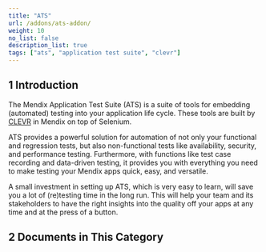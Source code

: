 ```yaml
---
title: "ATS"
url: /addons/ats-addon/
weight: 10
no_list: false
description_list: true
tags: ["ats", "application test suite", "clevr"]
---
```


## 1 Introduction

The Mendix Application Test Suite (ATS) is a suite of tools for embedding (automated) testing into your application life cycle. These tools are built by [CLEVR](https://www.clevr.com/) in Mendix on top of Selenium.

ATS provides a powerful solution for automation of not only your functional and regression tests, but also non-functional tests like availability, security, and performance testing. Furthermore, with functions like test case recording and data-driven testing, it provides you with everything you need to make testing your Mendix apps quick, easy, and versatile.

A small investment in setting up ATS, which is very easy to learn, will save you a lot of (re)testing time in the long run. This will help your team and its stakeholders to have the right insights into the quality off your apps at any time and at the press of a button.

## 2 Documents in This Category
